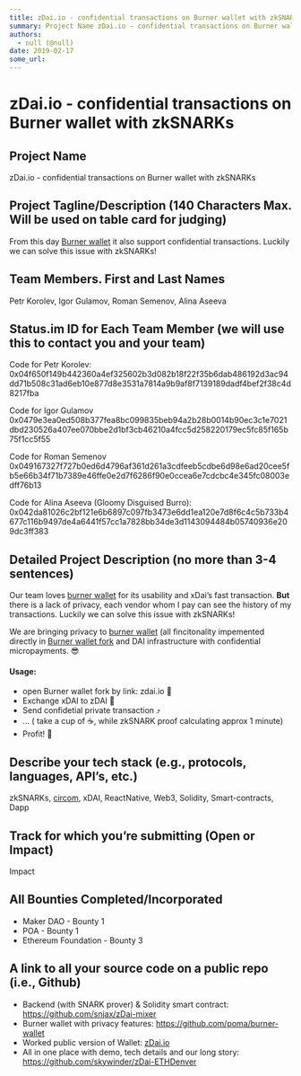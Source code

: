 ```yaml
---
title: zDai.io - confidential transactions on Burner wallet with zkSNARKs
summary: Project Name zDai.io - confidential transactions on Burner wallet with zkSNARKs Project Tagline/Description (140 Characters Max. Will be used on table card for judging) From this day Burner wallet it also support confidential transactions. Luckily we can solve this issue with zkSNARKs! Team Members. First and Last Names Petr Korolev, Igor Gulamov, Roman Semenov, Alina Aseeva Status.im ID for Each Team Member (we will use this to contact you and your team) Code for Petr Korolev- 0x04f650f149b4423
authors:
  - null (@null)
date: 2019-02-17
some_url: 
---
```


# zDai.io - confidential transactions on Burner wallet with zkSNARKs



## Project Name
zDai.io - confidential transactions on Burner wallet with zkSNARKs

## Project Tagline/Description (140 Characters Max. Will be used on table card for judging)


From this day [Burner wallet](https://xdai.io) it also support confidential transactions. Luckily we can solve this issue with zkSNARKs!


## Team Members. First and Last Names
Petr Korolev, Igor Gulamov, Roman Semenov, Alina Aseeva

## Status.im ID for Each Team Member (we will use this to contact you and your team)

Code for Petr Korolev: 0x04f650f149b442360a4ef325602b3d082b18f22f35b6dab486192d3ac94dd71b508c31ad6eb10e877d8e3531a7814a9b9af8f7139189dadf4bef2f38c4d8217fba

Code for Igor Gulamov
0x0479e3ea0ed508b377fea8bc099835beb94a2b28b0014b90ec3c1e7021dbd230526a407ee070bbe2d1bf3cb46210a4fcc5d258220179ec5fc85f165b75f1cc5f55

Code for Roman Semenov
0x049167327f727b0ed6d4796af361d261a3cdfeeb5cdbe6d98e6ad20cee5fb5e66b34f71b7389e46ffe0e2d7f6286f90e0ccea6e7cdcbc4e345fc08003edff76b13

Code for Alina Aseeva (Gloomy Disguised Burro): 0x042da81026c2bf121e6b6897c097fb3473e6dd1ea120e7d8f6c4c5b733b4677c116b9497de4a6441f57cc1a7828bb34de3d1143094484b05740936e209dc3ff383


## Detailed Project Description (no more than 3-4 sentences)

Our team loves [burner wallet](https://xdai.io) for its usability and xDai’s fast transaction. 
**But** there is a lack of privacy, each vendor whom I pay can see the history of my transactions. Luckily we can solve this issue with zkSNARKs!

We are bringing privacy to [burner wallet](https://xdai.io) (all fincitonality impemented directly in [Burner wallet fork](https://github.com/poma/burner-wallet) and DAI infrastructure with confidential micropayments. :sunglasses:

#### Usage: 
- open Burner wallet fork by link: zdai.io :iphone: 
- Exchange xDAI to zDAI :currency_exchange: 
- Send confidetial private transaction :arrow_heading_up: 
- ... ( take a cup of ☕️, while zkSNARK proof calculating approx 1 minute)
- Profit! :tada: 

## Describe your tech stack (e.g., protocols, languages, API’s, etc.)
zkSNARKs, [circom](https://github.com/iden3/circom), xDAI, ReactNative, Web3, Solidity, Smart-contracts, Dapp

## Track for which you’re submitting (Open or Impact)
Impact

## All Bounties Completed/Incorporated
- Maker DAO - Bounty 1
- POA - Bounty 1
- Ethereum Foundation - Bounty 3



## A link to all your source code on a public repo (i.e., Github)
- Backend (with SNARK prover) & Solidity smart contract: https://github.com/snjax/zDai-mixer
- Burner wallet with privacy features: https://github.com/poma/burner-wallet
- Worked public version of Wallet: [zDai.io](zDai.io)
- All in one place with demo, tech details and our long story: https://github.com/skywinder/zDai-ETHDenver
